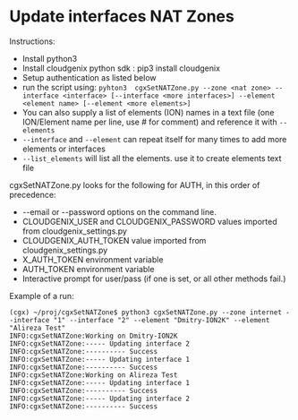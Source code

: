 # Update interfaces NAT Zones

Instructions:

* Install python3
* Install cloudgenix python sdk : pip3 install cloudgenix
* Setup authentication as listed below
* run the script using: ``pyhton3  cgxSetNATZone.py --zone <nat zone> --interface <interface> [--interface <more interfaces>] --element <element name> [--element <more elements>]``
* You can also supply a list of elements (ION) names in a text file (one ION/Element name per line, use # for comment) and reference it with ``--elements``
* `--interface` and `--element` can repeat itself for many times to add more elements or interfaces
* `--list_elements` will list all the elements. use it to create elements text file

cgxSetNATZone.py looks for the following for AUTH, in this order of precedence:

* --email or --password options on the command line.
* CLOUDGENIX_USER and CLOUDGENIX_PASSWORD values imported from cloudgenix_settings.py
* CLOUDGENIX_AUTH_TOKEN value imported from cloudgenix_settings.py
* X_AUTH_TOKEN environment variable
* AUTH_TOKEN environment variable
* Interactive prompt for user/pass (if one is set, or all other methods fail.)


Example of a run:
```
(cgx) ~/proj/cgxSetNATZone$ python3 cgxSetNATZone.py --zone internet --interface "1" --interface "2" --element "Dmitry-ION2K" --element "Alireza Test"
INFO:cgxSetNATZone:Working on Dmitry-ION2K
INFO:cgxSetNATZone:----- Updating interface 2
INFO:cgxSetNATZone:---------- Success
INFO:cgxSetNATZone:----- Updating interface 1
INFO:cgxSetNATZone:---------- Success
INFO:cgxSetNATZone:Working on Alireza Test
INFO:cgxSetNATZone:----- Updating interface 1
INFO:cgxSetNATZone:---------- Success
INFO:cgxSetNATZone:----- Updating interface 2
INFO:cgxSetNATZone:---------- Success
```

